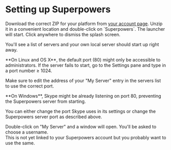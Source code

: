 # Setting up Superpowers

<div class="action">
<p>Download the correct ZIP for your platform from <a href="https://sparklinlabs.com/account" target="_blank">your account page</a>.  
Unzip it in a convenient location and double-click on `Superpowers`.  
The launcher will start. Click anywhere to dismiss the splash screen.
</div>

You'll see a list of servers and your own local server should start up right away.

<div class="note">
  <p>**On Linux and OS X**, the default port (80) might only be accessible to administrators.  
  If the server fails to start, go to the Settings pane and type in a port number ≥ 1024.

  <p>Make sure to edit the address of your "My Server" entry in the servers list to use the correct port.
</div>

<div class="note">
  <p>**On Windows**, Skype might be already listening on port 80, preventing the Superpowers server from starting.  

  <p>You can either change the port Skype uses in its settings or change the Superpowers server port as described above.
</div>

Double-click on "My Server" and a window will open. You'll be asked to choose a username.  
This is not yet linked to your Superpowers account but you probably want to use the same.
